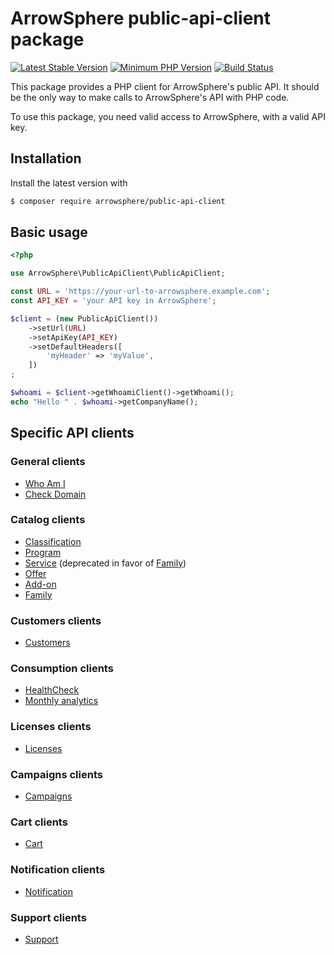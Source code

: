 # ArrowSphere public-api-client package

[![Latest Stable Version](https://img.shields.io/packagist/v/arrowsphere/public-api-client)](https://packagist.org/packages/arrowsphere/public-api-client)
[![Minimum PHP Version](https://img.shields.io/packagist/php-v/arrowsphere/public-api-client)](https://img.shields.io/packagist/php-v/arrowsphere/public-api-client)
[![Build Status](https://img.shields.io/github/workflow/status/ArrowSphere/public-api-client/CI)](https://github.com/ArrowSphere/public-api-client/actions)

This package provides a PHP client for ArrowSphere's public API.
It should be the only way to make calls to ArrowSphere's API with PHP code.

To use this package, you need valid access to ArrowSphere, with a valid API key.

## Installation

Install the latest version with

```bash
$ composer require arrowsphere/public-api-client
```

## Basic usage

```php
<?php

use ArrowSphere\PublicApiClient\PublicApiClient;

const URL = 'https://your-url-to-arrowsphere.example.com';
const API_KEY = 'your API key in ArrowSphere';

$client = (new PublicApiClient())
    ->setUrl(URL)
    ->setApiKey(API_KEY)
    ->setDefaultHeaders([
        'myHeader' => 'myValue',
    ])
;

$whoami = $client->getWhoamiClient()->getWhoami();
echo "Hello " . $whoami->getCompanyName();
```

## Specific API clients

### General clients

- [Who Am I](doc/general-whoami.md)
- [Check Domain](doc/general-checkDomain.md)

### Catalog clients

- [Classification](doc/catalog-classification.md)
- [Program](doc/catalog-program.md)
- [Service](doc/catalog-service.md) (deprecated in favor of [Family](doc/catalog-family.md))
- [Offer](doc/catalog-offer.md)
- [Add-on](doc/catalog-addon.md)
- [Family](doc/catalog-family.md)

### Customers clients

- [Customers](doc/customers.md)

### Consumption clients

- [HealthCheck](doc/consumption-healthCheck.md)
- [Monthly analytics](doc/consumption-monthlyAnalytics.md)

### Licenses clients

- [Licenses](doc/licenses.md)

### Campaigns clients

- [Campaigns](doc/campaigns.md)

### Cart clients

- [Cart](doc/cart.md)

### Notification clients

- [Notification](doc/notification.md)

### Support clients

- [Support](doc/support.md)

